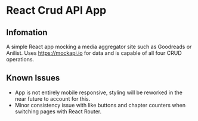 <!-- 
    Copyright (c) 2023 Promineo Tech
    Author:  Promineo Tech Academic Team
    Subject: React Router Boiler Plate
  ------------------------------------------->
  
# React Crud API App

## Infomation 

A simple React app mocking a media aggregator site such as Goodreads or Anilist. Uses https://mockapi.io for data and is capable of all four CRUD operations. 

## Known Issues

- App is not entirely mobile responsive, styling will be reworked in the near future to account for this.
- Minor consistency issue with like buttons and chapter counters when switching pages with React Router.
